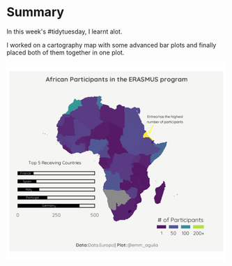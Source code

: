 # Summary

In this week's #tidytuesday, I learnt alot.

I worked on a cartography map with some advanced bar plots and finally placed both of them together in one plot.

![Data: Data.Europa](African%20Map.png "Participation of African Countries in the ERASMUS program")
